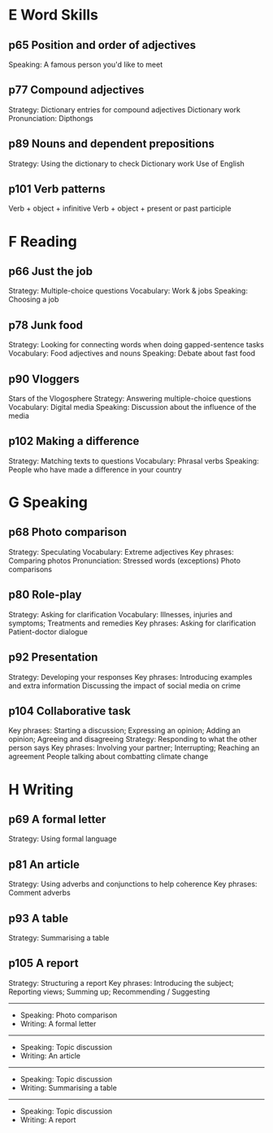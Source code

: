 # E Word Skills

## p65 Position and order of adjectives
Speaking: A famous person you'd like to meet

## p77 Compound adjectives
Strategy: Dictionary entries for compound adjectives
Dictionary work
Pronunciation: Dipthongs

## p89 Nouns and dependent prepositions
Strategy: Using the dictionary to check
Dictionary work
Use of English

## p101 Verb patterns
Verb + object + infinitive
Verb + object + present or past participle

# F Reading

## p66 Just the job
Strategy: Multiple-choice questions
Vocabulary: Work & jobs
Speaking: Choosing a job

## p78 Junk food
Strategy: Looking for connecting words when doing gapped-sentence tasks
Vocabulary: Food adjectives and nouns
Speaking: Debate about fast food

## p90 Vloggers
Stars of the Vlogosphere
Strategy: Answering multiple-choice questions
Vocabulary: Digital media
Speaking: Discussion about the influence of the media

## p102 Making a difference
Strategy: Matching texts to questions
Vocabulary: Phrasal verbs
Speaking: People who have made a difference in your country

# G Speaking

## p68 Photo comparison
Strategy: Speculating
Vocabulary: Extreme adjectives
Key phrases: Comparing photos
Pronunciation: Stressed words (exceptions)
Photo comparisons

## p80 Role-play
Strategy: Asking for clarification
Vocabulary: Illnesses, injuries and symptoms; Treatments and remedies
Key phrases: Asking for clarification
Patient-doctor dialogue

## p92 Presentation
Strategy: Developing your responses
Key phrases: Introducing examples and extra information
Discussing the impact of social media on crime

## p104 Collaborative task
Key phrases: Starting a discussion; Expressing an opinion; Adding an opinion; Agreeing and disagreeing
Strategy: Responding to what the other person says
Key phrases: Involving your partner; Interrupting; Reaching an agreement
People talking about combatting climate change

# H Writing

## p69 A formal letter
Strategy: Using formal language

## p81 An article
Strategy: Using adverbs and conjunctions to help coherence
Key phrases: Comment adverbs

## p93 A table
Strategy: Summarising a table

## p105 A report
Strategy: Structuring a report
Key phrases: Introducing the subject; Reporting views; Summing up; Recommending / Suggesting

---

- Speaking: Photo comparison
- Writing: A formal letter

---

- Speaking: Topic discussion
- Writing: An article

---

- Speaking: Topic discussion
- Writing: Summarising a table

---

- Speaking: Topic discussion
- Writing: A report